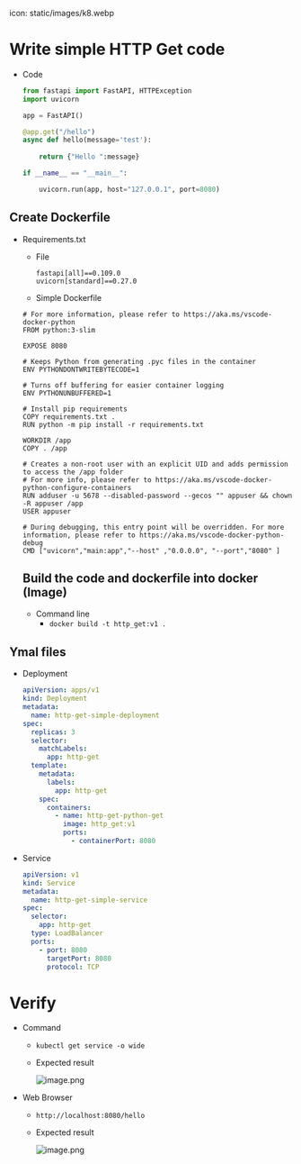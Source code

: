 
icon: static/images/k8.webp


# Write simple HTTP Get code

- Code
    
    ```python
    from fastapi import FastAPI, HTTPException
    import uvicorn
    
    app = FastAPI()
    
    @app.get("/hello")
    async def hello(message='test'):
       
        return {"Hello ":message}
    
    if __name__ == "__main__":
    
        uvicorn.run(app, host="127.0.0.1", port=8080)
    ```
    

## Create Dockerfile

- Requirements.txt
    - File
        
        ```
        fastapi[all]==0.109.0
        uvicorn[standard]==0.27.0
        ```
        
    - Simple Dockerfile
    
    ```docker
    # For more information, please refer to https://aka.ms/vscode-docker-python
    FROM python:3-slim
    
    EXPOSE 8080
    
    # Keeps Python from generating .pyc files in the container
    ENV PYTHONDONTWRITEBYTECODE=1
    
    # Turns off buffering for easier container logging
    ENV PYTHONUNBUFFERED=1
    
    # Install pip requirements
    COPY requirements.txt .
    RUN python -m pip install -r requirements.txt
    
    WORKDIR /app
    COPY . /app
    
    # Creates a non-root user with an explicit UID and adds permission to access the /app folder
    # For more info, please refer to https://aka.ms/vscode-docker-python-configure-containers
    RUN adduser -u 5678 --disabled-password --gecos "" appuser && chown -R appuser /app
    USER appuser
    
    # During debugging, this entry point will be overridden. For more information, please refer to https://aka.ms/vscode-docker-python-debug
    CMD ["uvicorn","main:app","--host" ,"0.0.0.0", "--port","8080" ]
    
    ```
    
    ## Build the code and dockerfile into docker (Image)
    
    - Command line
        - `docker build -t http_get:v1 .`

## Ymal files

- Deployment
    
    ```yaml
    apiVersion: apps/v1
    kind: Deployment
    metadata:
      name: http-get-simple-deployment
    spec:
      replicas: 3
      selector:
        matchLabels:
          app: http-get
      template:
        metadata:
          labels:
            app: http-get
        spec:
          containers:
            - name: http-get-python-get
              image: http_get:v1
              ports:
                - containerPort: 8080
    
    ```
    
- Service
    
    ```yaml
    apiVersion: v1
    kind: Service
    metadata:
      name: http-get-simple-service
    spec:
      selector:
        app: http-get
      type: LoadBalancer
      ports:
        - port: 8080
          targetPort: 8080
          protocol: TCP
    
    ```
    

# Verify

- Command
    - `kubectl get service -o wide`
    - Expected result
        
        ![image.png](https://prod-files-secure.s3.us-west-2.amazonaws.com/f957728d-52bc-414a-aad5-c7916a4193eb/f105e080-2d9f-4a49-bef4-19d921a37364/image.png)
        
- Web Browser
    - `http://localhost:8080/hello`
    - Expected result
        
        ![image.png](https://prod-files-secure.s3.us-west-2.amazonaws.com/f957728d-52bc-414a-aad5-c7916a4193eb/7b30c098-5958-4470-9fb1-da24a75cd1d0/image.png)
